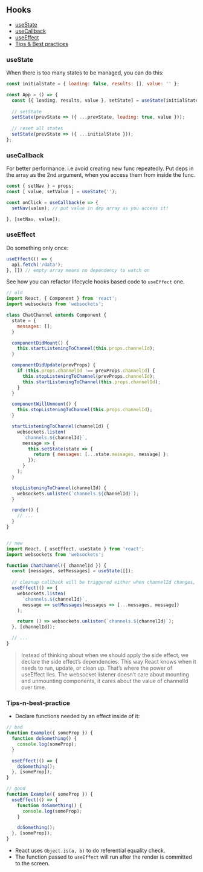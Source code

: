 ## Hooks
* [useState](#useState)
* [useCallback](#useCallback)
* [useEffect](#useEffect)
* [Tips & Best practices](#Tips-n-best-practice)


### useState
When there is too many states to be managed, you can do this:
```js
const initialState = { loading: false, results: [], value: '' };

const App = () => {
  const [{ loading, results, value }, setState] = useState(initialState);
  
  // setState
  setState(prevState => ({ ...prevState, loading: true, value }));
  
  // reset all states
  setState(prevState => ({ ...initialState }));
};
```

### useCallback
For better performance. i.e avoid creating new func repeatedly. Put deps in the array as the 2nd argument, when you access them from inside the func.

```js
const { setNav } = props;
const [ value, setValue ] = useState('');

const onClick = useCallback(e => {
  setNav(value); // put value in dep array as you access it!

}, [setNav, value]);
```

### useEffect
Do something only once:
```js
useEffect(() => {
  api.fetch('/data');
}, []) // empty array means no dependency to watch on
```

See how you can refactor lifecycle hooks based code to `useEffect` one.
```js
// old
import React, { Component } from 'react';
import websockets from 'websockets';

class ChatChannel extends Component {
  state = {
    messages: [];
  }

  componentDidMount() {
    this.startListeningToChannel(this.props.channelId);
  }

  componentDidUpdate(prevProps) {
    if (this.props.channelId !== prevProps.channelId) {
      this.stopListeningToChannel(prevProps.channelId);
      this.startListeningToChannel(this.props.channelId);
    }
  }

  componentWillUnmount() {
    this.stopListeningToChannel(this.props.channelId);
  }

  startListeningToChannel(channelId) {
    websockets.listen(
      `channels.${channelId}`,
      message => {
        this.setState(state => {
          return { messages: [...state.messages, message] };
        });
      }
    );
  }

  stopListeningToChannel(channelId) {
    websockets.unlisten(`channels.${channelId}`);
  }

  render() {
    // ...
  }
}


// new
import React, { useEffect, useState } from 'react';
import websockets from 'websockets';

function ChatChannel({ channelId }) {
  const [messages, setMessages] = useState([]);
  
  // cleanup callback will be triggered either when channelId changes, or when the component unmounts.
  useEffect(() => {
    websockets.listen(
      `channels.${channelId}`,
      message => setMessages(messages => [...messages, message])
    );

    return () => websockets.unlisten(`channels.${channelId}`);
  }, [channelId]);

  // ...
}
```

> Instead of thinking about when we should apply the side effect, we declare the side effect’s dependencies. This way React knows when it needs to run, update, or clean up.
> That’s where the power of useEffect lies. The websocket listener doesn’t care about mounting and unmounting components, it  cares about the value of channelId over time.


### Tips-n-best-practice
* Declare functions needed by an effect inside of it:
```js
// bad
function Example({ someProp }) {
  function doSomething() {
    console.log(someProp);
  }

  useEffect(() => {
    doSomething();
  }, [someProp]);
}

// good
function Example({ someProp }) {
  useEffect(() => {
    function doSomething() {
      console.log(someProp);
    }

    doSomething();
  }, [someProp]);
}
```

* React uses `Object.is(a, b)` to do referential equality check.
* The function passed to `useEffect` will run after the render is committed to the screen.
